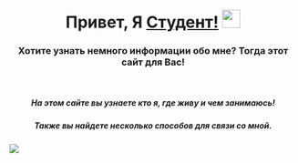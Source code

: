 <h1 align="center">Привет, Я <a href="https://github.com/Fezwer/2computers" target="_blank">Студент!</a>
<img src="https://github.com/blackcater/blackcater/raw/main/images/Hi.gif" height="32"/></h1>
<h3 align="center">Хотите узнать немного информации обо мне? Тогда этот сайт для Вас!</h3>
<br>
<h5 align="center">На этом сайте вы узнаете кто я, где живу и чем занимаюсь!</h5>
<h5 align="center">Также вы найдете несколько способов для связи со мной.</h5>

<img src="https://img.freepik.com/premium-photo/cat-in-the-forest-wallpapers-and-images_608068-15353.jpg?w=900"/>
